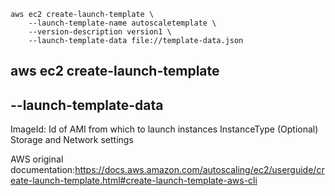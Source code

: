 ```
aws ec2 create-launch-template \
    --launch-template-name autoscaletemplate \
    --version-description version1 \
    --launch-template-data file://template-data.json
```

## aws ec2 create-launch-template

## --launch-template-data

ImageId: Id of AMI from which to launch instances
InstanceType 
(Optional) Storage and Network settings


AWS original documentation:https://docs.aws.amazon.com/autoscaling/ec2/userguide/create-launch-template.html#create-launch-template-aws-cli
